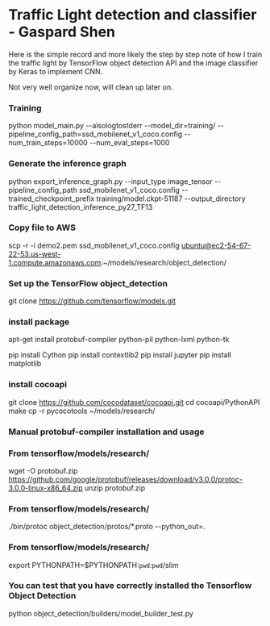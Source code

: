 # Traffic Light detection and classifier - Gaspard Shen

Here is the simple record and more likely the step by step note of how I train the traffic light by TensorFlow object detection API and the image classifier by Keras to implement CNN.

Not very well organize now, will clean up later on.

### Training
python model_main.py --alsologtostderr --model_dir=training/ --pipeline_config_path=ssd_mobilenet_v1_coco.config --num_train_steps=10000 --num_eval_steps=1000

### Generate the inference graph
python export_inference_graph.py --input_type image_tensor --pipeline_config_path ssd_mobilenet_v1_coco.config --trained_checkpoint_prefix training/model.ckpt-51187 --output_directory traffic_light_detection_inference_py27_TF13

### Copy file to AWS
scp -r -i demo2.pem ssd_mobilenet_v1_coco.config ubuntu@ec2-54-67-22-53.us-west-1.compute.amazonaws.com:~/models/research/object_detection/

### Set up the TensorFlow object_detection
git clone https://github.com/tensorflow/models.git

### install package
apt-get install protobuf-compiler python-pil python-lxml python-tk

pip install Cython
pip install contextlib2
pip install jupyter
pip install matplotlib

### install cocoapi
git clone https://github.com/cocodataset/cocoapi.git
cd cocoapi/PythonAPI
make
cp -r pycocotools ~/models/research/

### Manual protobuf-compiler installation and usage
### From tensorflow/models/research/
wget -O protobuf.zip https://github.com/google/protobuf/releases/download/v3.0.0/protoc-3.0.0-linux-x86_64.zip
unzip protobuf.zip

### From tensorflow/models/research/
./bin/protoc object_detection/protos/*.proto --python_out=.

### From tensorflow/models/research/
export PYTHONPATH=$PYTHONPATH:`pwd`:`pwd`/slim

### You can test that you have correctly installed the Tensorflow Object Detection
python object_detection/builders/model_builder_test.py
